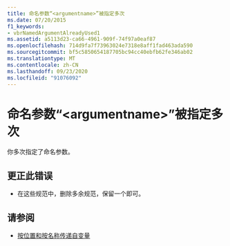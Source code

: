 ```yaml
---
title: 命名参数“<argumentname>”被指定多次
ms.date: 07/20/2015
f1_keywords:
- vbrNamedArgumentAlreadyUsed1
ms.assetid: a5113d23-ca66-4961-909f-74f97a0eaf87
ms.openlocfilehash: 714d9fa7f73963024e7318e8aff1fad463ada590
ms.sourcegitcommit: bf5c5850654187705bc94cc40ebfb62fe346ab02
ms.translationtype: MT
ms.contentlocale: zh-CN
ms.lasthandoff: 09/23/2020
ms.locfileid: "91076092"
---
```

# <a name="named-argument-argumentname-specified-multiple-times"></a>命名参数“\<argumentname>”被指定多次

你多次指定了命名参数。  
  
## <a name="to-correct-this-error"></a>更正此错误  
  
- 在这些规范中，删除多余规范，保留一个即可。  
  
## <a name="see-also"></a>请参阅

- [按位置和按名称传递自变量](../programming-guide/language-features/procedures/passing-arguments-by-position-and-by-name.md)

